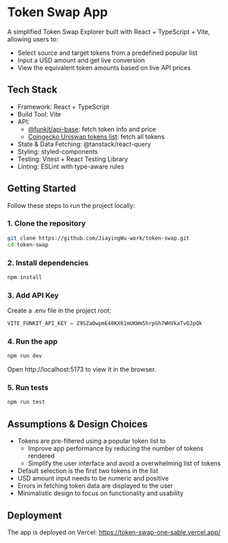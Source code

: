 # Token Swap App

A simplified Token Swap Explorer built with React + TypeScript + Vite, allowing users to:

- Select source and target tokens from a predefined popular list
- Input a USD amount and get live conversion
- View the equivalent token amounts based on live API prices

## Tech Stack

- Framework: React + TypeScript
- Build Tool: Vite
- API:
  - [@funkit/api-base](https://www.npmjs.com/package/@funkit/api-base): fetch token info and price
  - [Coingecko Uniswap tokens list](https://tokens.coingecko.com/uniswap/all.json): fetch all tokens
- State & Data Fetching: @tanstack/react-query
- Styling: styled-components
- Testing: Vitest + React Testing Library
- Linting: ESLint with type-aware rules

## Getting Started

Follow these steps to run the project locally:

### 1. Clone the repository

```bash
git clone https://github.com/JiayingWu-work/token-swap.git
cd token-swap
```

### 2. Install dependencies

```bash
npm install
```

### 3. Add API Key

Create a .env file in the project root:

```js
VITE_FUNKIT_API_KEY = Z9SZaOwpmE40KX61mUKWm5hrpGh7WHVkaTvQJpQk
```

### 4. Run the app

```bash
npm run dev
```

Open http://localhost:5173 to view it in the browser.

### 5. Run tests

```bash
npm run test
```

## Assumptions & Design Choices

- Tokens are pre-filtered using a popular token list to
  - Improve app performance by reducing the number of tokens rendered
  - Simplify the user interface and avoid a overwhelming list of tokens
- Default selection is the first two tokens in the list
- USD amount input needs to be numeric and positive
- Errors in fetching token data are displayed to the user
- Minimalistic design to focus on functionality and usability

## Deployment

The app is deployed on Vercel: https://token-swap-one-sable.vercel.app/
